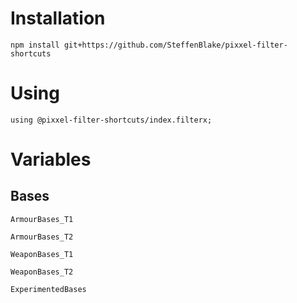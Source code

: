# Installation

`npm install git+https://github.com/SteffenBlake/pixxel-filter-shortcuts`

# Using

`using @pixxel-filter-shortcuts/index.filterx;`

# Variables

## Bases

`ArmourBases_T1`

`ArmourBases_T2`

`WeaponBases_T1`

`WeaponBases_T2`

`ExperimentedBases`